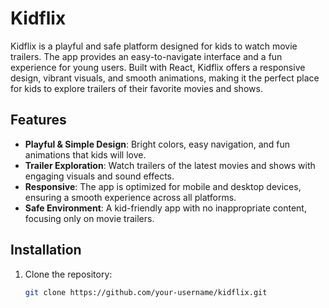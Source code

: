 # Kidflix

Kidflix is a playful and safe platform designed for kids to watch movie trailers. The app provides an easy-to-navigate interface and a fun experience for young users. Built with React, Kidflix offers a responsive design, vibrant visuals, and smooth animations, making it the perfect place for kids to explore trailers of their favorite movies and shows.

## Features

- **Playful & Simple Design**: Bright colors, easy navigation, and fun animations that kids will love.
- **Trailer Exploration**: Watch trailers of the latest movies and shows with engaging visuals and sound effects.
- **Responsive**: The app is optimized for mobile and desktop devices, ensuring a smooth experience across all platforms.
- **Safe Environment**: A kid-friendly app with no inappropriate content, focusing only on movie trailers.

## Installation

1. Clone the repository:
   ```bash
   git clone https://github.com/your-username/kidflix.git

